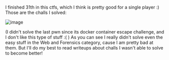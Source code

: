 I finished 31th in this ctfs, which I think is pretty good for a single player :)
Those are the challs I solved:

![image](https://github.com/Itay212121/Weekly-CTF/assets/56035342/e25edfce-fd38-4ab5-a51e-62ae93ff4e8d)

(I didn't solve the last pwn since its docker container escape challenge, and I don't like this type of stuff :( )
As you can see I really didn't solve even the easy stuff in the Web and Forensics category, cause I am pretty bad at them.
But I'll do my best to read writeups about challs I wasn't able to solve to become better!
